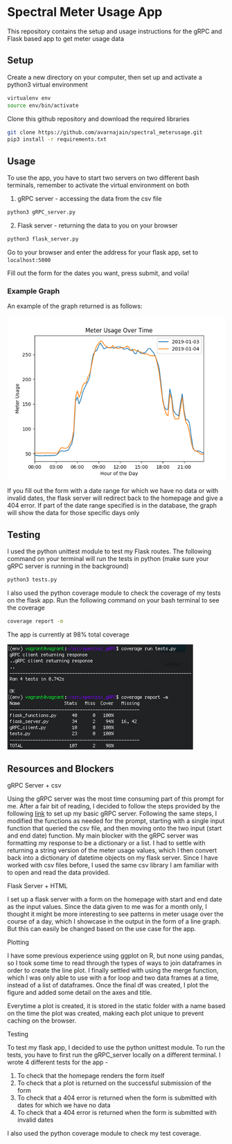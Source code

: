 # Spectral Meter Usage App

This repository contains the setup and usage instructions for the gRPC and Flask based app to get meter usage data

## Setup

Create a new directory on your computer, then set up and activate a python3 virtual environment

```bash
virtualenv env
source env/bin/activate 
```

Clone this github repository and download the required libraries
```bash
git clone https://github.com/avarnajain/spectral_meterusage.git
pip3 install -r requirements.txt
```

## Usage

To use the app, you have to start two servers on two different bash terminals, remember to activate the virtual environment on both

1. gRPC server - accessing the data from the csv file

```bash
python3 gRPC_server.py
```

2. Flask server - returning the data to you on your browser

```bash
python3 flask_server.py
```

Go to your browser and enter the address for your flask app, set to ```localhost:5000```

Fill out the form for the dates you want, press submit, and voila!

### Example Graph

An example of the graph returned is as follows:

![meter usage graph](example_plot.png)

If you fill out the form with a date range for which we have no data or with invalid dates, the flask server will redirect back to the homepage and give a 404 error. If part of the date range specified is in the database, the graph will show the data for those specific days only

## Testing
I used the python unittest module to test my Flask routes. The following command on your terminal will run the tests in python (make sure your gRPC server is running in the background)

```bash
python3 tests.py
```
I also used the python coverage module to check the coverage of my tests on the flask app. Run the following command on your bash terminal to see the coverage 

```bash
coverage report -m
```

The app is currently at 98% total coverage

![test coverage](test_coverage.png)

## Resources and Blockers

gRPC Server + csv

Using the gRPC server was the most time consuming part of this prompt for me. After a fair bit of reading, I decided to follow the steps provided by the following [link](https://www.semantics3.com/blog/a-simplified-guide-to-grpc-in-python-6c4e25f0c506/) to set up my basic gRPC server. Following the same steps, I modified the functions as needed for the prompt, starting with a single input function that queried the csv file, and then moving onto the two input (start and end date) function. My main blocker with the gRPC server was formatting my response to be a dictionary or a list. I had to settle with returning a string version of the meter usage values, which I then convert back into a dictionary of datetime objects on my flask server. Since I have worked with csv files before, I used the same csv library I am familiar with to open and read the data provided. 

Flask Server + HTML

I set up a flask server with a form on the homepage with start and end date as the input values. Since the data given to me was for a month only, I thought it might be more interesting to see patterns in meter usage over the course of a day, which I showcase in the output in the form of a line graph. But this can easily be changed based on the use case for the app.

Plotting

I have some previous experience using ggplot on R, but none using pandas, so I took some time to read through the types of ways to join dataframes in order to create the line plot. I finally settled with using the merge function, which I was only able to use with a for loop and two data frames at a time, instead of a list of dataframes. Once the final df was created, I plot the figure and added some detail on the axes and title. 

Everytime a plot is created, it is stored in the static folder with a name based on the time the plot was created, making each plot unique to prevent caching on the browser. 

Testing

To test my flask app, I decided to use the python unittest module. To run the tests, you have to first run the gRPC_server locally on a different terminal. I wrote 4 different tests for the app - 
1. To check that the homepage renders the form itself
2. To check that a plot is returned on the successful submission of the form
3. To check that a 404 error is returned when the form is submitted with dates for which we have no data
4. To check that a 404 error is returned when the form is submitted with invalid dates

I also used the python coverage module to check my test coverage.


